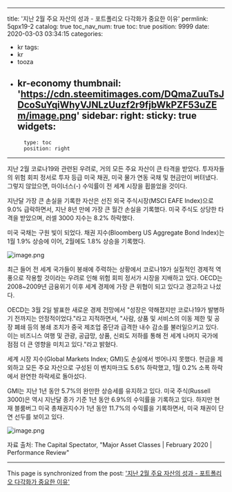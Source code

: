 
---
title: '지난 2월 주요 자산의 성과 - 포트폴리오 다각화가 중요한 이유'
permlink: 5qpx19-2
catalog: true
toc_nav_num: true
toc: true
position: 9999
date: 2020-03-03 03:34:15
categories:
- kr
tags:
- kr
- tooza
- kr-economy
thumbnail: 'https://cdn.steemitimages.com/DQmaZuuTsJDcoSuYqiWhyVJNLzUuzf2r9fjbWkPZF53uZEm/image.png'
sidebar:
    right:
        sticky: true
widgets:
    -
        type: toc
        position: right
---


지난 2월 코로나19와 관련된 우려로, 거의 모든 주요 자산이 큰 타격을 받았다. 투자자들의 위험 회피 정서로 투자 등급 미국 채권, 미국 물가 연동 국채 및 현금만이 버텨냈다. 그렇지 않았으면, 마이너스(-) 수익률이 전 세계 시장을 휩쓸었을 것이다.


지난달 가장 큰 손실을 기록한 자산은 선진 외국 주식시장(MSCI EAFE Index)으로 9.0% 급락하면서, 지난 8년 만에 가장 큰 월간 손실을 기록했다. 미국 주식도 상당한 타격을 받았으며, 러셀 3000 지수는 8.2% 하락했다.


미국 국채는 구원 빛이 되었다. 채권 지수(Bloomberg US Aggregate Bond Index)는 1월 1.9% 상승에 이어, 2월에도 1.8% 상승을 기록했다.



![image.png](https://cdn.steemitimages.com/DQmaZuuTsJDcoSuYqiWhyVJNLzUuzf2r9fjbWkPZF53uZEm/image.png)



최근 들어 전 세계 국가들이 봉쇄에 주력하는 상황에서 코로나19가 실질적인 경제적 역풍으로 작용할 것이라는 우려로 인해 위험 회피 정서가 시장을 지배하고 있다. OECD는 2008~2009년 금융위기 이후 세계 경제에 가장 큰 위협이 되고 있다고 경고하고 나섰다.


OECD는 3월 2일 발표한 새로운 경제 전망에서 "성장은 약해졌지만 코로나19가 발병하기 전까지는 안정적이었다."라고 지적하면서, "사람, 상품 및 서비스의 이동 제한 및 공장 폐쇄 등의 봉쇄 조치가 중국 제조업 중단과 급격한 내수 감소를 불러일으키고 있다. 이는 비즈니스 여행 및 관광, 공급망, 상품, 신뢰도 저하를 통해 전 세계 나머지 국가에 점점 더 큰 영향을 미치고 있다."라고 밝혔다.


세계 시장 지수(Global Markets Index; GMI)도 손실에서 벗어나지 못했다. 현금을 제외하고 모든 주요 자산으로 구성된 이 벤치마크도 5.6% 하락했고, 1월 0.2% 소폭 하락에서 완연한 하락세로 돌아섰다.


GMI는 지난 1년 동안 5.7%의 완만한 상승세를 유지하고 있다. 미국 주식(Russell 3000)은 역시 지난달 종가 기준 1년 동안 6.9%의 수익률을 기록하고 있다. 하지만 현재 블룸버그 미국 총채권지수가 1년 동안 11.7%의 수익률을 기록하면서, 미국 채권이 단연 선두를 보이고 있다.


![image.png](https://cdn.steemitimages.com/DQmSGpSKsgx8g4m8wt3Nis8sXFC7yJVLN8ALMqVYUePi5HB/image.png)

자료 출처: The Capital Spectator, "Major Asset Classes | February 2020 | Performance Review"

- - -

This page is synchronized from the post: ['지난 2월 주요 자산의 성과 - 포트폴리오 다각화가 중요한 이유'](https://steemit.com/@pius.pius/5qpx19-2)
